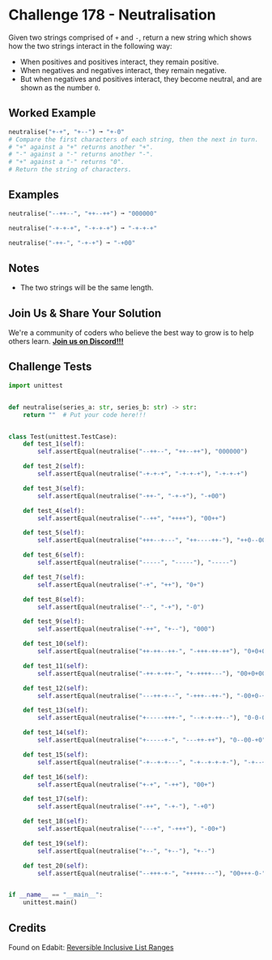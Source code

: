 # Challenge 178 - Neutralisation

Given two strings comprised of `+` and `-`, return a new string which shows how the two strings interact in the following way:

- When positives and positives interact, they remain positive.
- When negatives and negatives interact, they remain negative.
- But when negatives and positives interact, they become neutral, and are shown as the number `0`.

## Worked Example
```python
neutralise("+-+", "+--") ➞ "+-0"
# Compare the first characters of each string, then the next in turn.
# "+" against a "+" returns another "+".
# "-" against a "-" returns another "-".
# "+" against a "-" returns "0".
# Return the string of characters.
```
## Examples
```python
neutralise("--++--", "++--++") ➞ "000000"

neutralise("-+-+-+", "-+-+-+") ➞ "-+-+-+"

neutralise("-++-", "-+-+") ➞ "-+00"
```
## Notes

- The two strings will be the same length.

## Join Us & Share Your Solution

We're a community of coders who believe the best way to grow is to help others learn. **[Join us on Discord!!!](https://discord.gg/sfHykntuGy)**

## Challenge Tests
```py
import unittest


def neutralise(series_a: str, series_b: str) -> str:
    return ""  # Put your code here!!!


class Test(unittest.TestCase):
    def test_1(self):
        self.assertEqual(neutralise("--++--", "++--++"), "000000")

    def test_2(self):
        self.assertEqual(neutralise("-+-+-+", "-+-+-+"), "-+-+-+")

    def test_3(self):
        self.assertEqual(neutralise("-++-", "-+-+"), "-+00")

    def test_4(self):
        self.assertEqual(neutralise("--++", "++++"), "00++")

    def test_5(self):
        self.assertEqual(neutralise("+++--+---", "++----++-"), "++0--000-")

    def test_6(self):
        self.assertEqual(neutralise("-----", "-----"), "-----")

    def test_7(self):
        self.assertEqual(neutralise("-+", "++"), "0+")

    def test_8(self):
        self.assertEqual(neutralise("--", "-+"), "-0")

    def test_9(self):
        self.assertEqual(neutralise("-++", "+--"), "000")

    def test_10(self):
        self.assertEqual(neutralise("++-++--++-", "-+++-++-++"), "0+0+0000+0")

    def test_11(self):
        self.assertEqual(neutralise("-++-+-++-", "+-++++---"), "00+0+000-")

    def test_12(self):
        self.assertEqual(neutralise("---++-+--", "-+++--++-"), "-00+0-+0-")

    def test_13(self):
        self.assertEqual(neutralise("+-----+++-", "--+-+-++--"), "0-0-0-++0-")

    def test_14(self):
        self.assertEqual(neutralise("+-----+-", "---++-++"), "0--00-+0")

    def test_15(self):
        self.assertEqual(neutralise("-+--+-+---", "-+--+-+-+-"), "-+--+-+-0-")

    def test_16(self):
        self.assertEqual(neutralise("+-+", "-++"), "00+")

    def test_17(self):
        self.assertEqual(neutralise("-++", "-+-"), "-+0")

    def test_18(self):
        self.assertEqual(neutralise("---+", "-+++"), "-00+")

    def test_19(self):
        self.assertEqual(neutralise("+--", "+--"), "+--")

    def test_20(self):
        self.assertEqual(neutralise("--+++-+-", "+++++---"), "00+++-0-")


if __name__ == "__main__":
    unittest.main()
```
## Credits

Found on Edabit: [Reversible Inclusive List Ranges](https://edabit.com/challenge/zW9JME7XNew4tgCCE)

